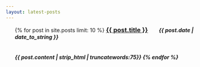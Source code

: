 ```yaml
---
layout: latest-posts
---
```


<ul class="posts">
  <div class="well">
  {% for post in site.posts limit: 10 %}
      <h3 style="display:inline; margin-right:1.5em"><a href="{{ BASE_PATH }}{{ post.url }}">{{ post.title }}</a></h3>
      <h5 style="display:inline"><span>{{ post.date | date_to_string }}</span><h5>
      <br>
      {{ post.content | strip_html | truncatewords:75}}
      {% endfor %}
    </div>
</ul>
